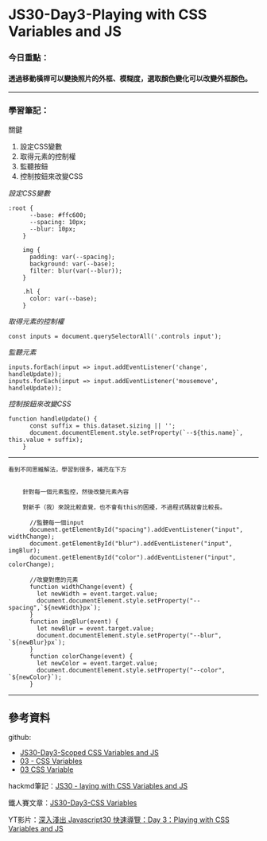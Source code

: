﻿# JS30-Day3-Playing with CSS Variables and JS
### 今日重點：
#### 透過移動橫桿可以變換照片的外框、模糊度，選取顏色變化可以改變外框顏色。

--- 

### 學習筆記：

關鍵
1. 設定CSS變數
2. 取得元素的控制權
3. 監聽按鈕
4. 控制按鈕來改變CSS

*設定CSS變數*
```
:root {
      --base: #ffc600;
      --spacing: 10px;
      --blur: 10px;
    }

    img {
      padding: var(--spacing);
      background: var(--base);
      filter: blur(var(--blur));
    }

    .hl {
      color: var(--base);
    }
```

*取得元素的控制權*
``` 
const inputs = document.querySelectorAll('.controls input');
```


*監聽元素*
```
inputs.forEach(input => input.addEventListener('change', handleUpdate));
inputs.forEach(input => input.addEventListener('mousemove', handleUpdate));
```

*控制按鈕來改變CSS*
```
function handleUpdate() {
      const suffix = this.dataset.sizing || '';
      document.documentElement.style.setProperty(`--${this.name}`, this.value + suffix);
    }
```
---

`看到不同思維解法，學習到很多，補充在下方`
```

    針對每一個元素監控，然後改變元素內容

    對新手（我）來說比較直覺，也不會有this的困擾，不過程式碼就會比較長。

      //監聽每一個input
      document.getElementById("spacing").addEventListener("input", widthChange);
      document.getElementById("blur").addEventListener("input", imgBlur);
      document.getElementById("color").addEventListener("input", colorChange);

      //改變對應的元素
      function widthChange(event) {
        let newWidth = event.target.value;
        document.documentElement.style.setProperty("--spacing",`${newWidth}px`);
      }
      function imgBlur(event) {
        let newBlur = event.target.value;
        document.documentElement.style.setProperty("--blur", `${newBlur}px`);
      }
      function colorChange(event) {
        let newColor = event.target.value;
        document.documentElement.style.setProperty("--color", `${newColor}`);
      }
```
--- 

## 參考資料
github:
- [JS30-Day3-Scoped CSS Variables and JS](https://github.com/a90100/JavaScript30/tree/master/03%20-%20CSS%20Variables)
- [03 - CSS Variables](https://github.com/guahsu/JavaScript30/tree/master/03_CSS-Variables)
- [03 CSS Variable](https://github.com/soyaine/JavaScript30/tree/master/03%20-%20CSS%20Variables)

hackmd筆記：[JS30 - laying with CSS Variables and JS](https://hackmd.io/JY6jXBqqRT-VV3XhPH6YkA?view)

鐵人賽文章：[JS30-Day3-CSS Variables](https://ithelp.ithome.com.tw/articles/10192836)

YT影片：[深入淺出 Javascript30 快速導覽：Day 3：Playing with CSS Variables and JS](https://www.youtube.com/watch?v=fIE2Lmfbo4k&ab_channel=Alex%E5%AE%85%E5%B9%B9%E5%98%9B)



